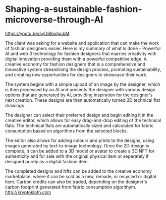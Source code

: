 # Shaping-a-sustainable-fashion-microverse-through-AI
https://youtu.be/syD68vdpcbM

The client was asking for a website and application that can make the work of fashion designers easier. Here is my summary of what Is done -
Powerful AI and web 3 technology for fashion designers that marries creativity with digital innovation providing them with a powerful competitive edge. A creative economy for fashion designers that is a comprehensive and innovative system streamlining the design process, promoting sustainability, and creating new opportunities for designers to showcase their work.

The system begins with a simple upload of an image by the designer, which is then processed by an AI and presents the designer with various design options that are generated by AI, providing inspiration for the designer's next creation. These designs are then automatically turned 2D technical flat drawings .


The designer can select their preferred design and begin editing it in the creative editor, which allows for easy drag-and-drop editing of the technical flats. The technical flats are automatically sized and calculated for fabric consumption based on algorithms from the selected blocks.

The editor also allows for adding colours and prints to the designs, using images generated by text-to-image technology. Once the 2D design is complete, it can be added to a 3D model or avatar to create a 3D NFT for authenticity and for sale with the original physical item or seperately if designed purely as a digital fashion item.


The completed designs and Nfts can be added to the creative economy marketplace, where it can be sold as a new, remade, or recycled or digital item. Carbon credits can also be traded, depending on the designer's carbon footprint generated from fabric consumption algorithym.
http://kryptokloth.com
